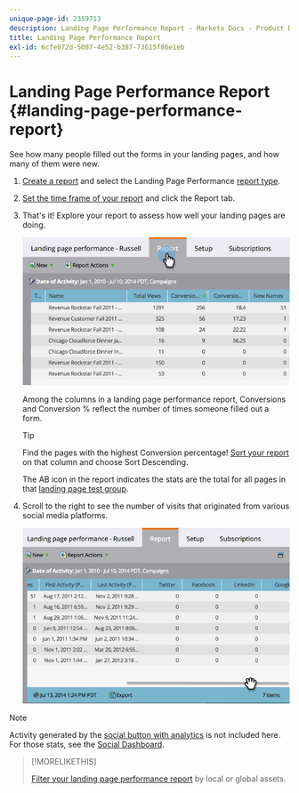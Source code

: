 ```yaml
---
unique-page-id: 2359713
description: Landing Page Performance Report - Marketo Docs - Product Documentation
title: Landing Page Performance Report
exl-id: 6cfe072d-5087-4e52-b387-73615f86e1eb
---
```

# Landing Page Performance Report {#landing-page-performance-report}

See how many people filled out the forms in your landing pages, and how many of them were new.

1. [Create a report](/help/marketo/product-docs/reporting/basic-reporting/creating-reports/create-a-report-in-a-program.md) and select the Landing Page Performance [report type](/help/marketo/product-docs/reporting/basic-reporting/report-types/report-type-overview.md).
1. [Set the time frame of your report](/help/marketo/product-docs/reporting/basic-reporting/editing-reports/change-a-report-time-frame.md) and click the Report tab.
1. That's it! Explore your report to assess how well your landing pages are doing.

   ![](assets/image2014-9-16-15-3a53-3a33.png)

   Among the columns in a landing page performance report, Conversions and Conversion % reflect the number of times someone filled out a form.

   >[!TIP]
   >
   >Find the pages with the highest Conversion percentage! [Sort your report](/help/marketo/product-docs/reporting/basic-reporting/editing-reports/sort-report-on-columns.md) on that column and choose Sort Descending.

   The AB icon in the report indicates the stats are the total for all pages in that [landing page test group](/help/marketo/product-docs/demand-generation/landing-pages/understanding-landing-pages/landing-page-test-groups.md).

1. Scroll to the right to see the number of visits that originated from various social media platforms.

   ![](assets/image2014-9-16-15-3a54-3a27.png)

>[!NOTE]
>
>Activity generated by the [social button with analytics](/help/marketo/product-docs/demand-generation/landing-pages/free-form-landing-pages/add-a-social-button-to-a-free-form-landing-page.md) is not included here. For those stats, see the [Social Dashboard](/help/marketo/product-docs/demand-generation/social/social-functions/view-social-performance.md).

>[!MORELIKETHIS]
>
>[Filter your landing page performance report](/help/marketo/product-docs/demand-generation/landing-pages/landing-page-actions/filter-a-landing-page-performance-report.md) by local or global assets.
